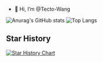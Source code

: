 - 👋 Hi, I’m @Tecto-Wang

![Anurag's GitHub stats](https://github-readme-stats.vercel.app/api?username=Tecto-Wang)
![Top Langs](https://github-readme-stats.vercel.app/api/top-langs/?username=Tecto-Wang)  
## Star History

[![Star History Chart](https://api.star-history.com/svg?repos=Tecto-Wang/Tecto-Wang&type=Date)](https://www.star-history.com/#Tecto-Wang/Tecto-Wang&Date)
<!---
Tecto-Wang/Tecto-Wang is a ✨ special ✨ repository because its `README.md` (this file) appears on your GitHub profile.
You can click the Preview link to take a look at your changes.
--->
